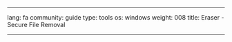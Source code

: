 

---

lang: fa
community: guide
type: tools
os: windows
weight: 008
title: Eraser - Secure File Removal

---

<stub>

